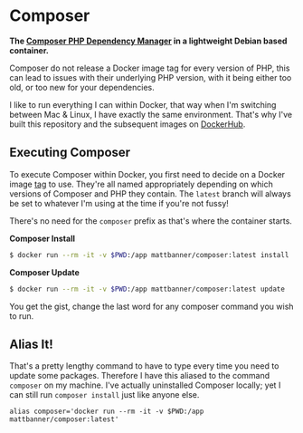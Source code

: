 # Composer
**The [Composer PHP Dependency Manager](https://getcomposer.org/) in a lightweight Debian based container.**

Composer do not release a Docker image tag for every version of PHP, this can lead to issues with their underlying PHP version, with it being either too old, or too new for your dependencies.

I like to run everything I can within Docker, that way when I'm switching between Mac & Linux, I have exactly the same environment. That's why I've built this repository and the subsequent images on [DockerHub](https://hub.docker.com/r/mattbanner/composer/tags).

## Executing Composer
To execute Composer within Docker, you first need to decide on a Docker image [tag](https://hub.docker.com/r/containphp/composer/tags) to use. They're all named appropriately depending on which versions of Composer and PHP they contain. The `latest` branch will always be set to whatever I'm using at the time if you're not fussy!

There's no need for the `composer` prefix as that's where the container starts. 

**Composer Install**
```sh
$ docker run --rm -it -v $PWD:/app mattbanner/composer:latest install
```

**Composer Update**
```sh
$ docker run --rm -it -v $PWD:/app mattbanner/composer:latest update
```
You get the gist, change the last word for any composer command you wish to run.

## Alias It!
That's a pretty lengthy command to have to type every time you need to update some packages. Therefore I have this aliased to the command `composer` on my machine. I've actually uninstalled Composer locally; yet I can still run `composer install` just like anyone else.

```
alias composer='docker run --rm -it -v $PWD:/app mattbanner/composer:latest'
```
